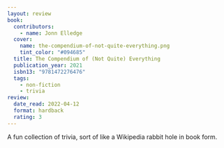 ```yaml
---
layout: review
book:
  contributors:
    - name: Jonn Elledge
  cover:
    name: the-compendium-of-not-quite-everything.png
    tint_color: "#094685"
  title: The Compendium of (Not Quite) Everything
  publication_year: 2021
  isbn13: "9781472276476"
  tags:
    - non-fiction
    - trivia
review:
  date_read: 2022-04-12
  format: hardback
  rating: 3
---
```


A fun collection of trivia, sort of like a Wikipedia rabbit hole in book form.

